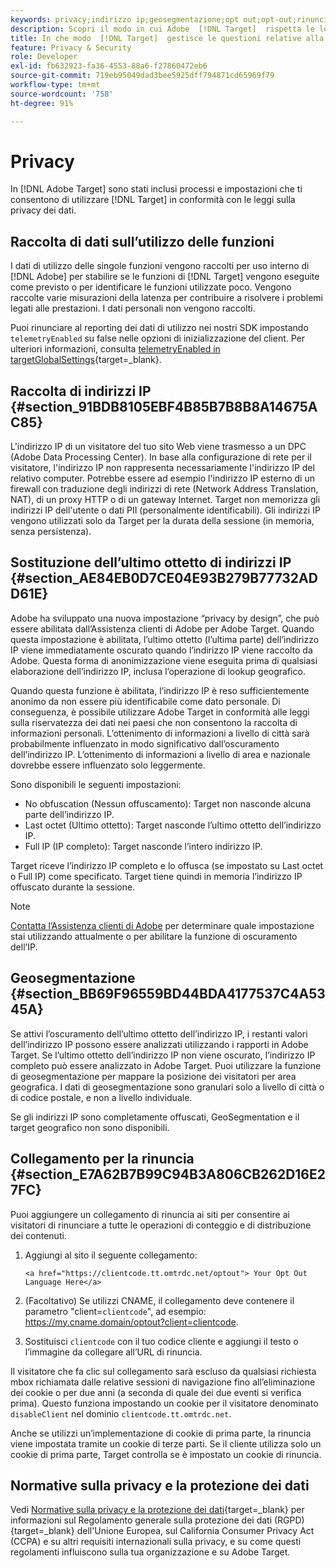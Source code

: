 ```yaml
---
keywords: privacy;indirizzo ip;geosegmentazione;opt out;opt-out;rinuncia;privacy dei dati;regolamenti governativi;regolamenti;rgpd;ccpa
description: Scopri il modo in cui Adobe  [!DNL Target]  rispetta le leggi sulla privacy dei dati applicabili, inclusa la raccolta e la gestione degli indirizzi IP e le istruzioni per la rinuncia.
title: In che modo  [!DNL Target]  gestisce le questioni relative alla privacy?
feature: Privacy & Security
role: Developer
exl-id: fb632923-fa36-4553-88a6-f27860472eb6
source-git-commit: 719eb95049dad3bee5925dff794871cd65969f79
workflow-type: tm+mt
source-wordcount: '758'
ht-degree: 91%

---
```


# Privacy

In [!DNL Adobe Target] sono stati inclusi processi e impostazioni che ti consentono di utilizzare [!DNL Target] in conformità con le leggi sulla privacy dei dati.

## Raccolta di dati sull’utilizzo delle funzioni

I dati di utilizzo delle singole funzioni vengono raccolti per uso interno di [!DNL Adobe] per stabilire se le funzioni di [!DNL Target] vengono eseguite come previsto o per identificare le funzioni utilizzate poco. Vengono raccolte varie misurazioni della latenza per contribuire a risolvere i problemi legati alle prestazioni. I dati personali non vengono raccolti.

Puoi rinunciare al reporting dei dati di utilizzo nei nostri SDK impostando `telemetryEnabled` su false nelle opzioni di inizializzazione del client. Per ulteriori informazioni, consulta [telemetryEnabled in targetGlobalSettings](https://developer.adobe.com/target/implement/client-side/atjs/atjs-functions/targetglobalsettings/){target=_blank}.

## Raccolta di indirizzi IP {#section_91BDB8105EBF4B85B7B8B8A14675AC85}

L&#39;indirizzo IP di un visitatore del tuo sito Web viene trasmesso a un DPC (Adobe Data Processing Center). In base alla configurazione di rete per il visitatore, l&#39;indirizzo IP non rappresenta necessariamente l&#39;indirizzo IP del relativo computer. Potrebbe essere ad esempio l&#39;indirizzo IP esterno di un firewall con traduzione degli indirizzi di rete (Network Address Translation, NAT), di un proxy HTTP o di un gateway Internet. Target non memorizza gli indirizzi IP dell&#39;utente o dati PII (personalmente identificabili). Gli indirizzi IP vengono utilizzati solo da Target per la durata della sessione (in memoria, senza persistenza).

## Sostituzione dell’ultimo ottetto di indirizzi IP {#section_AE84EB0D7CE04E93B279B77732ADD61E}

Adobe ha sviluppato una nuova impostazione “privacy by design”, che può essere abilitata dall’Assistenza clienti di Adobe per Adobe Target. Quando questa impostazione è abilitata, l’ultimo ottetto (l’ultima parte) dell’indirizzo IP viene immediatamente oscurato quando l’indirizzo IP viene raccolto da Adobe. Questa forma di anonimizzazione viene eseguita prima di qualsiasi elaborazione dell’indirizzo IP, inclusa l’operazione di lookup geografico.

Quando questa funzione è abilitata, l’indirizzo IP è reso sufficientemente anonimo da non essere più identificabile come dato personale. Di conseguenza, è possibile utilizzare Adobe Target in conformità alle leggi sulla riservatezza dei dati nei paesi che non consentono la raccolta di informazioni personali. L’ottenimento di informazioni a livello di città sarà probabilmente influenzato in modo significativo dall’oscuramento dell’indirizzo IP. L’ottenimento di informazioni a livello di area e nazionale dovrebbe essere influenzato solo leggermente.

Sono disponibili le seguenti impostazioni:

* No obfuscation (Nessun offuscamento): Target non nasconde alcuna parte dell’indirizzo IP.
* Last octet (Ultimo ottetto): Target nasconde l’ultimo ottetto dell’indirizzo IP.
* Full IP (IP completo): Target nasconde l’intero indirizzo IP.

Target riceve l’indirizzo IP completo e lo offusca (se impostato su Last octet o Full IP) come specificato. Target tiene quindi in memoria l’indirizzo IP offuscato durante la sessione.

>[!NOTE]
>
>[Contatta l’Assistenza clienti di Adobe](/help/main/cmp-resources-and-contact-information.md#reference_ACA3391A00EF467B87930A450050077C) per determinare quale impostazione stai utilizzando attualmente o per abilitare la funzione di oscuramento dell’IP.

## Geosegmentazione {#section_BB69F96559BD44BDA4177537C4A5345A}

Se attivi l’oscuramento dell’ultimo ottetto dell’indirizzo IP, i restanti valori dell’indirizzo IP possono essere analizzati utilizzando i rapporti in Adobe Target. Se l’ultimo ottetto dell’indirizzo IP non viene oscurato, l’indirizzo IP completo può essere analizzato in Adobe Target. Puoi utilizzare la funzione di geosegmentazione per mappare la posizione dei visitatori per area geografica. I dati di geosegmentazione sono granulari solo a livello di città o di codice postale, e non a livello individuale.

Se gli indirizzi IP sono completamente offuscati, GeoSegmentation e il target geografico non sono disponibili.

## Collegamento per la rinuncia {#section_E7A62B7B99C94B3A806CB262D16E27FC}

Puoi aggiungere un collegamento di rinuncia ai siti per consentire ai visitatori di rinunciare a tutte le operazioni di conteggio e di distribuzione dei contenuti.

1. Aggiungi al sito il seguente collegamento:

   `<a href="https://clientcode.tt.omtrdc.net/optout"> Your Opt Out Language Here</a>`

1. (Facoltativo) Se utilizzi CNAME, il collegamento deve contenere il parametro &quot;client=`clientcode`&quot;, ad esempio: https://my.cname.domain/optout?client=clientcode.

1. Sostituisci `clientcode` con il tuo codice cliente e aggiungi il testo o l’immagine da collegare all’URL di rinuncia.

Il visitatore che fa clic sul collegamento sarà escluso da qualsiasi richiesta mbox richiamata dalle relative sessioni di navigazione fino all’eliminazione dei cookie o per due anni (a seconda di quale dei due eventi si verifica prima). Questo funziona impostando un cookie per il visitatore denominato `disableClient` nel dominio `clientcode.tt.omtrdc.net`.

Anche se utilizzi un’implementazione di cookie di prima parte, la rinuncia viene impostata tramite un cookie di terze parti. Se il cliente utilizza solo un cookie di prima parte, Target controlla se è impostato un cookie di rinuncia.

## Normative sulla privacy e la protezione dei dati

Vedi [Normative sulla privacy e la protezione dei dati](https://developer.adobe.com/target/before-implement/privacy/cmp-privacy-and-general-data-protection-regulation/){target=_blank} per informazioni sul Regolamento generale sulla protezione dei dati (RGPD){target=_blank} dell&#39;Unione Europea, sul California Consumer Privacy Act (CCPA) e su altri requisiti internazionali sulla privacy, e su come questi regolamenti influiscono sulla tua organizzazione e su Adobe Target.
